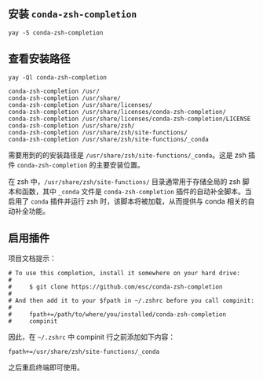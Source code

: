 ## 安装 `conda-zsh-completion`
```shell
yay -S conda-zsh-completion
```

## 查看安装路径
```shell
yay -Ql conda-zsh-completion

conda-zsh-completion /usr/
conda-zsh-completion /usr/share/
conda-zsh-completion /usr/share/licenses/
conda-zsh-completion /usr/share/licenses/conda-zsh-completion/
conda-zsh-completion /usr/share/licenses/conda-zsh-completion/LICENSE 
conda-zsh-completion /usr/share/zsh/ 
conda-zsh-completion /usr/share/zsh/site-functions/
conda-zsh-completion /usr/share/zsh/site-functions/_conda
```

需要用到的的安装路径是 `/usr/share/zsh/site-functions/_conda`。这是 zsh 插件 `conda-zsh-completion` 的主要安装位置。

在 zsh 中，`/usr/share/zsh/site-functions/` 目录通常用于存储全局的 zsh 脚本和函数，其中 `_conda` 文件是 `conda-zsh-completion` 插件的自动补全脚本。当启用了 `conda` 插件并运行 zsh 时，该脚本将被加载，从而提供与 conda 相关的自动补全功能。

## 启用插件
项目文档提示：
```shell
# To use this completion, install it somewhere on your hard drive:
#
#     $ git clone https://github.com/esc/conda-zsh-completion
#
# And then add it to your $fpath in ~/.zshrc before you call compinit:
#
#     fpath+=/path/to/where/you/installed/conda-zsh-completion
#     compinit
```

因此，在 `~/.zshrc` 中 compinit 行之前添加如下内容：
```shell
fpath+=/usr/share/zsh/site-functions/_conda
```

之后重启终端即可使用。